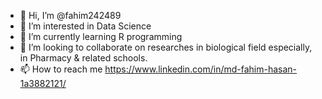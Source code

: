 - 👋 Hi, I’m @fahim242489
- 👀 I’m interested in Data Science
- 🌱 I’m currently learning R programming
- 💞️ I’m looking to collaborate on researches in biological field especially, in Pharmacy & related schools.
- 📫 How to reach me https://www.linkedin.com/in/md-fahim-hasan-1a3882121/

<!---
fahim242489/fahim242489 is a ✨ special ✨ repository because its `README.md` (this file) appears on your GitHub profile.
You can click the Preview link to take a look at your changes.
--->
